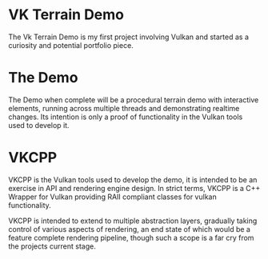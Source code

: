 # VK Terrain Demo

The Vk Terrain Demo is my first project involving Vulkan and started as a curiosity and potential portfolio piece.

# The Demo

The Demo when complete will be a procedural terrain demo with interactive elements, running across multiple threads and demonstrating realtime changes. Its intention is only a proof of functionality in the Vulkan tools used to develop it.

# VKCPP

VKCPP is the Vulkan tools used to develop the demo, it is intended to be an exercise in API and rendering engine design. In strict terms, VKCPP is a C++ Wrapper for Vulkan providing RAII compliant classes for vulkan functionality.

VKCPP is intended to extend to multiple abstraction layers, gradually taking control of various aspects of rendering, an end state of which would be a feature complete rendering pipeline, though such a scope is a far cry from the projects current stage.
